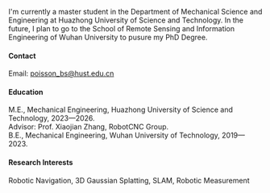 I'm currently a master student in the Department of Mechanical Science and Engineering at Huazhong University of Science and Technology. In the future, I plan to go to the
School of Remote Sensing and Information Engineering of Wuhan University to pusure my PhD Degree. 

#### Contact

Email: poisson_bs@hust.edu.cn

#### Education

M.E., Mechanical Engineering, Huazhong University of Science and Technology, 2023—2026.  
Advisor: Prof. Xiaojian Zhang, RobotCNC Group. \
B.E., Mechanical Engineering, Wuhan University of Technology, 2019—2023.

#### Research Interests

Robotic Navigation, 3D Gaussian Splatting, SLAM, Robotic Measurement

